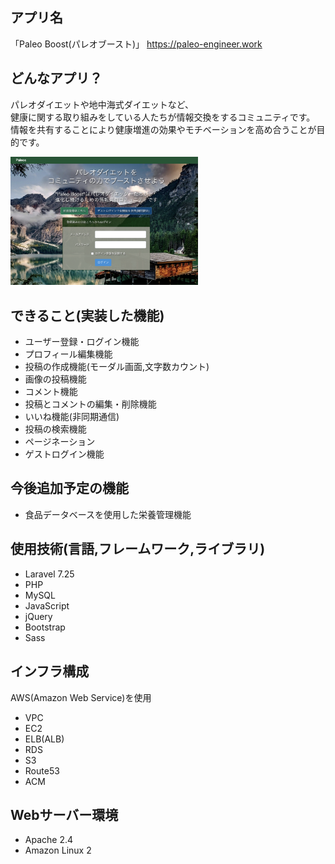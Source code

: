 ## アプリ名
「Paleo Boost(パレオブースト)」
https://paleo-engineer.work

## どんなアプリ？
<p>
パレオダイエットや地中海式ダイエットなど、<br>
健康に関する取り組みをしている人たちが情報交換をするコミュニティです。<br>
情報を共有することにより健康増進の効果やモチベーションを高め合うことが目的です。<br>
</p>
<img src="public/images/top-page-screen.png" alt="トップページのイメージ" style="width: 300px"></a>

## できること(実装した機能)
- ユーザー登録・ログイン機能
- プロフィール編集機能
- 投稿の作成機能(モーダル画面,文字数カウント)
- 画像の投稿機能
- コメント機能
- 投稿とコメントの編集・削除機能
- いいね機能(非同期通信)
- 投稿の検索機能
- ページネーション
- ゲストログイン機能

## 今後追加予定の機能
- 食品データベースを使用した栄養管理機能

## 使用技術(言語,フレームワーク,ライブラリ)
- Laravel 7.25
- PHP
- MySQL
- JavaScript
- jQuery
- Bootstrap
- Sass

## インフラ構成
AWS(Amazon Web Service)を使用
- VPC
- EC2
- ELB(ALB)
- RDS
- S3
- Route53
- ACM

## Webサーバー環境
- Apache 2.4
- Amazon Linux 2